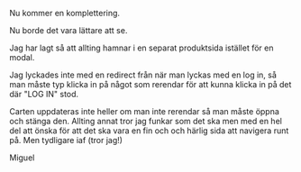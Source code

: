 Nu kommer en komplettering.

Nu borde det vara lättare att se.

Jag har lagt så att allting hamnar i en separat produktsida istället för en modal.

Jag lyckades inte med en redirect från när man lyckas med en log in, så man måste typ klicka in på något som rerendar för att kunna klicka in på det där "LOG IN" stod.

Carten uppdateras inte heller om man inte rerendar så man måste öppna och stänga den. Allting annat tror jag funkar som det ska men med en hel del att önska för att det ska vara en fin och och härlig sida att navigera runt på. Men tydligare iaf (tror jag!)

Miguel